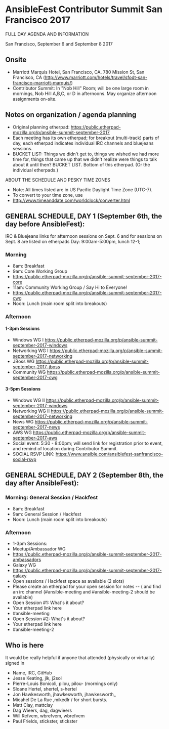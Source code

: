 # AnsibleFest Contributor Summit San Francisco 2017

FULL DAY AGENDA AND INFORMATION

San Francisco, September 6 and September 8 2017

## Onsite

* Marriott Marquis Hotel, San Francisco, CA. 780 Mission St, San Francisco, CA (http://www.marriott.com/hotels/travel/sfodt-san-francisco-marriott-marquis/)
* Contributor Summit: In "Nob Hill" Room; will be one large room in mornings, Nob Hill A,B,C, or D in afternoons. May organize afternoon assignments on-site.

## Notes on organization / agenda planning

* Original planning etherpad: https://public.etherpad-mozilla.org/p/ansible-summit-september-2017
* Each meeting has its own etherpad; for breakout (multi-track) parts of day, each etherpad indicates individual IRC channels and bluejeans sessions.
* BUCKET LIST: Things we didn't get to, things we wished we had more time for, things that came up that we didn't realize were things to talk about it until then? BUCKET LIST. Bottom of this etherpad. (Or the individual etherpads.)

ABOUT THE SCHEDULE AND PESKY TIME ZONES
* Note: All times listed are in US Pacific Daylight Time Zone (UTC-7).
* To convert to your time zone, use
* http://www.timeanddate.com/worldclock/converter.html

## GENERAL SCHEDULE, DAY 1 (September 6th, the day before AnsibleFest):
IRC & Bluejeans links for afternoon sessions on Sept. 6 and for sessions on Sept. 8 are listed on etherpads
Day: 9:00am-5:00pm, lunch 12-1;

### Morning

* 8am: Breakfast
* 9am: Core Working Group
* https://public.etherpad-mozilla.org/p/ansible-summit-september-2017-core
* 11am: Community Working Group / Say Hi to Everyone!
* https://public.etherpad-mozilla.org/p/ansible-summit-september-2017-cwg
* Noon: Lunch (main room split into breakouts)

### Afternoon

#### 1-3pm Sessions

* Windows WG I  https://public.etherpad-mozilla.org/p/ansible-summit-september-2017-windows
* Networking WG I https://public.etherpad-mozilla.org/p/ansible-summit-september-2017-networking
* JBoss WG  https://public.etherpad-mozilla.org/p/ansible-summit-september-2017-jboss
* Community WG https://public.etherpad-mozilla.org/p/ansible-summit-september-2017-cwg

#### 3-5pm Sessions

* Windows WG II  https://public.etherpad-mozilla.org/p/ansible-summit-september-2017-windows
* Networking WG II https://public.etherpad-mozilla.org/p/ansible-summit-september-2017-networking
* News WG https://public.etherpad-mozilla.org/p/ansible-summit-september-2017-news
* AWS WG https://public.etherpad-mozilla.org/p/ansible-summit-september-2017-aws
* Social event: 5:30 - 8:00pm; will send link for registration prior to event, and remind of location during Contributor Summit.
* SOCIAL RSVP LINK: https://www.ansible.com/ansiblefest-sanfrancisco-social-rsvp

## GENERAL SCHEDULE, DAY 2 (September 8th, the day after AnsibleFest):

### Morning: General Session / Hackfest

* 8am: Breakfast
* 9am: General Session / Hackfest
* Noon: Lunch (main room split into breakouts)

### Afternoon

* 1-3pm Sessions:
* Meetup/Ambassador WG
* https://public.etherpad-mozilla.org/p/ansible-summit-september-2017-ambassadors
* Galaxy WG
* https://public.etherpad-mozilla.org/p/ansible-summit-september-2017-galaxy
* Open sessions / Hackfest space as available (2 slots)
* Please create an etherpad for your open session for notes -- ( and find an irc channel (#ansible-meeting and #ansible-meeting-2 should be available)
* Open Session #1: What's it about?
* Your etherpad link here
* #ansible-meeting
* Open Session #2: What's it about?
* Your etherpad link here
* #ansible-meeting-2

## Who is here

It would be really helpful if anyone that attended (physically or virtually) signed in

* Name, IRC, GitHub
* Jesse Keating, jlk, j2sol
* Pierre-Louis Bonicoli, pilou, pilou- (mornings only)
* Sloane Hertel, shertel, s-hertel
* Jon Hawkesworth, jhawkesworth, jhawkesworth_
* Micahel De La Rue ,mikedlr / for short bursts.
* Matt Clay, mattclay
* Dag Wieers, dag, dagwieers
* Will Refvem, wbrefvem, wbrefvem
* Paul Frields, stickster, stickster

